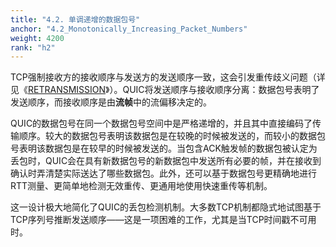 ```yaml
---
title: "4.2. 单调递增的数据包号"
anchor: "4.2_Monotonically_Increasing_Packet_Numbers"
weight: 4200
rank: "h2"
---
```


TCP强制接收方的接收顺序与发送方的发送顺序一致，这会引发重传歧义问题（详见《[RETRANSMISSION]()》）。QUIC将发送顺序与接收顺序分离：数据包号表明了发送顺序，而接收顺序是由**流帧**中的流偏移决定的。

QUIC的数据包号在同一个数据包号空间中是严格递增的，并且其中直接编码了传输顺序。较大的数据包号表明该数据包是在较晚的时候被发送的，而较小的数据包号表明该数据包是在较早的时候被发送的。当包含ACK触发帧的数据包被认定为丢包时，QUIC会在具有新数据包号的新数据包中发送所有必要的帧，并在接收到确认时弄清楚实际送达了哪些数据包。此外，还可以基于数据包号更精确地进行RTT测量、更简单地检测无效重传、更通用地使用快速重传等机制。

这一设计极大地简化了QUIC的丢包检测机制。大多数TCP机制都隐式地试图基于TCP序列号推断发送顺序——这是一项困难的工作，尤其是当TCP时间戳不可用时。
